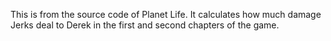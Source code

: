 This is from the source code of Planet Life. 
It calculates how much damage Jerks deal to Derek in the first and second chapters of the game.
